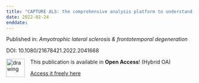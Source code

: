 ```yaml
---
title: "CAPTURE ALS: the comprehensive analysis platform to understand[comma] remedy and eliminate ALS."
date: 2022-02-24
enddate:
---
```


Published in: *Amyotrophic lateral sclerosis & frontotemporal degeneration*

DOI: 10.1080/21678421.2022.2041668

<img src="https://upload.wikimedia.org/wikipedia/commons/thumb/7/77/Open_Access_logo_PLoS_transparent.svg/800px-Open_Access_logo_PLoS_transparent.svg.png" alt="drawing" width="50" align="left"/> &nbsp;&nbsp;&nbsp;This publication is available in **Open Access**! (Hybrid OA)

&nbsp;&nbsp;&nbsp;[Access it freely here](https://www.tandfonline.com/doi/pdf/10.1080/21678421.2022.2041668?needAccess=true
)

